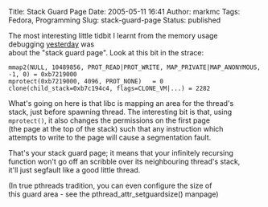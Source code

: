 Title: Stack Guard Page
Date: 2005-05-11 16:41
Author: markmc
Tags: Fedora, Programming
Slug: stack-guard-page
Status: published

The most interesting little tidbit I learnt from the memory usage  
debugging
[yesterday](http://blogs.gnome.org/nb.cgi/view/markmc/2005/05/10/0) was  
about the "stack guard page". Look at this bit in the strace:

    mmap2(NULL, 10489856, PROT_READ|PROT_WRITE, MAP_PRIVATE|MAP_ANONYMOUS, -1, 0) = 0xb7219000
    mprotect(0xb7219000, 4096, PROT_NONE)   = 0
    clone(child_stack=0xb7c194c4, flags=CLONE_VM|...) = 2282

What's going on here is that libc is mapping an area for the thread's  
stack, just before spawning thread. The interesting bit is that, using  
`mprotect()`, it also changes the permissions on the first page  
(the page at the top of the stack) such that any instruction which  
attempts to write to the page will cause a segmentation fault.

That's your stack guard page; it means that your infinitely recursing  
function won't go off an scribble over its neighbouring thread's stack,  
it'll just segfault like a good little thread.

(In true pthreads tradition, you can even configure the size of  
this guard area - see the pthread\_attr\_setguardsize() manpage)

